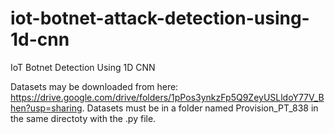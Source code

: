 # iot-botnet-attack-detection-using-1d-cnn
IoT Botnet Detection Using 1D CNN

Datasets may be downloaded from here: https://drive.google.com/drive/folders/1pPos3ynkzFp5Q9ZeyUSLldoY77V_Bhen?usp=sharing.
Datasets must be in a folder named Provision_PT_838 in the same directoty with the .py file.
